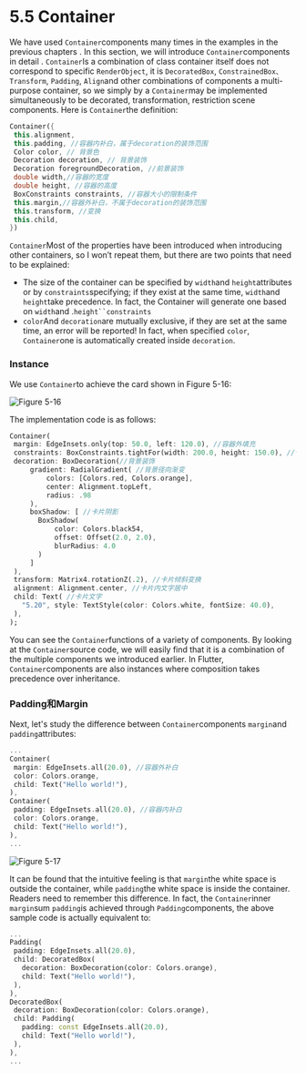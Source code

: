# 5.5 Container

We have used `Container`components many times in the examples in the previous chapters . In this section, we will introduce `Container`components in detail . `Container`Is a combination of class container itself does not correspond to specific `RenderObject`, it is `DecoratedBox`, `ConstrainedBox、Transform`, `Padding`, `Align`and other combinations of components a multi-purpose container, so we simply by a `Container`may be implemented simultaneously to be decorated, transformation, restriction scene components. Here is `Container`the definition:

``` dart 
Container({
 this.alignment,
 this.padding, //容器内补白，属于decoration的装饰范围
 Color color, // 背景色
 Decoration decoration, // 背景装饰
 Decoration foregroundDecoration, //前景装饰
 double width,//容器的宽度
 double height, //容器的高度
 BoxConstraints constraints, //容器大小的限制条件
 this.margin,//容器外补白，不属于decoration的装饰范围
 this.transform, //变换
 this.child,
})

```

`Container`Most of the properties have been introduced when introducing other containers, so I won’t repeat them, but there are two points that need to be explained:

-   The size of the container can be specified by `width`and `height`attributes or by `constraints`specifying; if they exist at the same time, `width`and `height`take precedence. In fact, the Container will generate one based on `width`and .`height``constraints`
-   `color`And `decoration`are mutually exclusive, if they are set at the same time, an error will be reported! In fact, when specified `color`, `Container`one is automatically created inside `decoration`.

### Instance

We use `Container`to achieve the card shown in Figure 5-16:

![Figure 5-16](https://pcdn.flutterchina.club/imgs/5-16.png)

The implementation code is as follows:

``` dart 
Container(
 margin: EdgeInsets.only(top: 50.0, left: 120.0), //容器外填充
 constraints: BoxConstraints.tightFor(width: 200.0, height: 150.0), //卡片大小
 decoration: BoxDecoration(//背景装饰
     gradient: RadialGradient( //背景径向渐变
         colors: [Colors.red, Colors.orange],
         center: Alignment.topLeft,
         radius: .98
     ),
     boxShadow: [ //卡片阴影
       BoxShadow(
           color: Colors.black54,
           offset: Offset(2.0, 2.0),
           blurRadius: 4.0
       )
     ]
 ),
 transform: Matrix4.rotationZ(.2), //卡片倾斜变换
 alignment: Alignment.center, //卡片内文字居中
 child: Text( //卡片文字
   "5.20", style: TextStyle(color: Colors.white, fontSize: 40.0),
 ),
);

```

You can see the `Container`functions of a variety of components. By looking at the `Container`source code, we will easily find that it is a combination of the multiple components we introduced earlier. In Flutter, `Container`components are also instances where composition takes precedence over inheritance.

### Padding和Margin

Next, let's study the difference between `Container`components `margin`and `padding`attributes:

``` dart 
...
Container(
 margin: EdgeInsets.all(20.0), //容器外补白
 color: Colors.orange,
 child: Text("Hello world!"),
),
Container(
 padding: EdgeInsets.all(20.0), //容器内补白
 color: Colors.orange,
 child: Text("Hello world!"),
),
...

```

![Figure 5-17](https://pcdn.flutterchina.club/imgs/5-17.png)

It can be found that the intuitive feeling is that `margin`the white space is outside the container, while `padding`the white space is inside the container. Readers need to remember this difference. In fact, the `Container`inner `margin`sum `padding`is achieved through `Padding`components, the above sample code is actually equivalent to:

``` dart 
...
Padding(
 padding: EdgeInsets.all(20.0),
 child: DecoratedBox(
   decoration: BoxDecoration(color: Colors.orange),
   child: Text("Hello world!"),
 ),
),
DecoratedBox(
 decoration: BoxDecoration(color: Colors.orange),
 child: Padding(
   padding: const EdgeInsets.all(20.0),
   child: Text("Hello world!"),
 ),
),
...

```
